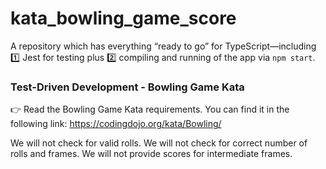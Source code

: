# kata_bowling_game_score

A repository which has everything “ready to go” for TypeScript—including
1️⃣ Jest for testing plus
2️⃣ compiling and running of the app via `npm start`.

### Test-Driven Development - Bowling Game Kata

👉 Read the Bowling Game Kata requirements. You can find it in the following link: https://codingdojo.org/kata/Bowling/

We will not check for valid rolls.
We will not check for correct number of rolls and frames.
We will not provide scores for intermediate frames.
